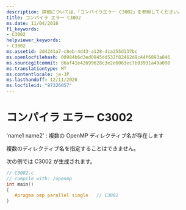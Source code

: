 ```yaml
---
description: 詳細については、「コンパイラエラー C3002」を参照してください。
title: コンパイラ エラー C3002
ms.date: 11/04/2016
f1_keywords:
- C3002
helpviewer_keywords:
- C3002
ms.assetid: 2d4241a7-c8eb-4d43-a128-dca255d137bc
ms.openlocfilehash: 00984b6d3ed0845dd532f82462d9c44f6893a846
ms.sourcegitcommit: d6af41e42699628c3e2e6063ec7b03931a49a098
ms.translationtype: MT
ms.contentlocale: ja-JP
ms.lasthandoff: 12/11/2020
ms.locfileid: "97326057"
---
```

# <a name="compiler-error-c3002"></a>コンパイラ エラー C3002

'name1 name2' : 複数の OpenMP ディレクティブ名が存在します

複数のディレクティブ名を指定することはできません。

次の例では C3002 が生成されます。

```c
// C3002.c
// compile with: /openmp
int main()
{
   #pragma omp parallel single   // C3002
}
```
